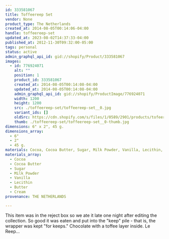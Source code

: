 ```yaml
---
id: 333581067
title: Toffeereep Set
vendor: None
product_type: The Netherlands
created_at: 2014-08-05T00:14:06-04:00
handle: toffeereep-set
updated_at: 2023-08-02T14:37:33-04:00
published_at: 2012-11-30T09:32:00-05:00
tags: personal
status: active
admin_graphql_api_id: gid://shopify/Product/333581067
images:
  - id: 776924071
    alt: ""
    position: 1
    product_id: 333581067
    created_at: 2014-08-05T00:14:08-04:00
    updated_at: 2014-08-05T00:14:08-04:00
    admin_graphql_api_id: gid://shopify/ProductImage/776924071
    width: 1200
    height: 1200
    src: ./toffeereep-set/toffeereep-set__0.jpg
    variant_ids: []
    oldSrc: https://cdn.shopify.com/s/files/1/0589/2901/products/tofeereep.jpeg?v=1407212048
    thumb: ./toffeereep-set/toffeereep-set__0-thumb.jpg
dimensions: 6" x 2", 45 g.
dimensions_array:
  - 6"
  - 2"
  - 45 g.
materials: Cocoa, Cocoa Butter, Sugar, Milk Powder, Vanilla, Lecithin, Butter & Cream
materials_array:
  - Cocoa
  - Cocoa Butter
  - Sugar
  - Milk Powder
  - Vanilla
  - Lecithin
  - Butter
  - Cream
provenance: THE NETHERLANDS

---
```


This item was in the reject box so we ate it late one night after editing the collection. So good it was eaten and put into the "keep" pile - that is, the wrapper was kept "for keeps." Chocolate with a toffee layer inside. Le Reep...